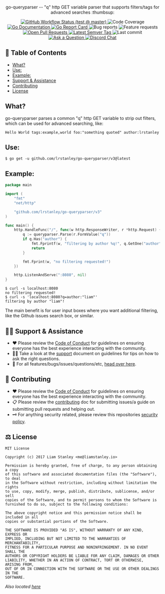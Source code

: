 <!-- template:begin:header -->
<!-- do not edit anything in this "template" block, its auto-generated -->
<p align="center">go-queryparser -- "q" http GET variable parser that supports filters/tags for advanced searches :thumbsup:</p>
<p align="center">


  <a href="https://github.com/lrstanley/go-queryparser/actions?query=workflow%3Atest+event%3Apush">
    <img alt="GitHub Workflow Status (test @ master)" src="https://img.shields.io/github/workflow/status/lrstanley/go-queryparser/test/master?label=test&style=flat-square&event=push">
  </a>

  <img alt="Code Coverage" src="https://img.shields.io/codecov/c/github/lrstanley/go-queryparser/master?style=flat-square">

  <a href="https://pkg.go.dev/github.com/lrstanley/go-queryparser/v3">
    <img alt="Go Documentation" src="https://pkg.go.dev/badge/github.com/lrstanley/go-queryparser/v3?style=flat-square">
  </a>
  <a href="https://goreportcard.com/report/github.com/lrstanley/go-queryparser/v3">
    <img alt="Go Report Card" src="https://goreportcard.com/badge/github.com/lrstanley/go-queryparser/v3?style=flat-square">
  </a>
  <img alt="Bug reports" src="https://img.shields.io/github/issues/lrstanley/go-queryparser/bug?label=issues&style=flat-square">
  <img alt="Feature requests" src="https://img.shields.io/github/issues/lrstanley/go-queryparser/enhancement?label=feature%20requests&style=flat-square">
  <a href="https://github.com/lrstanley/go-queryparser/pulls">
    <img alt="Open Pull Requests" src="https://img.shields.io/github/issues-pr/lrstanley/go-queryparser?style=flat-square">
  </a>
  <a href="https://github.com/lrstanley/go-queryparser/tags">
    <img alt="Latest Semver Tag" src="https://img.shields.io/github/v/tag/lrstanley/go-queryparser?style=flat-square">
  </a>
  <img alt="Last commit" src="https://img.shields.io/github/last-commit/lrstanley/go-queryparser?style=flat-square">
  <a href="https://github.com/lrstanley/go-queryparser/discussions/new?category=q-a">
    <img alt="Ask a Question" src="https://img.shields.io/badge/discussions-ask_a_question!-green?style=flat-square">
  </a>
  <a href="https://liam.sh/chat"><img src="https://img.shields.io/badge/discord-bytecord-blue.svg?style=flat-square" alt="Discord Chat"></a>
</p>
<!-- template:end:header -->

<!-- template:begin:toc -->
<!-- do not edit anything in this "template" block, its auto-generated -->
## :link: Table of Contents

  - [What?](#what)
  - [Use:](#use)
  - [Example:](#example)
  - [Support &amp; Assistance](#raising_hand_man-support--assistance)
  - [Contributing](#handshake-contributing)
  - [License](#balance_scale-license)
<!-- template:end:toc -->

## What?

go-queryparser parses a common "q" http GET variable to strip out filters,
which can be used for advanced searching, like:

```
Hello World tags:example,world foo:"something quoted" author:lrstanley
```

## Use:

<!-- template:begin:goget -->
<!-- do not edit anything in this "template" block, its auto-generated -->
```console
$ go get -u github.com/lrstanley/go-queryparser/v3@latest
```
<!-- template:end:goget -->

## Example:

```go
package main

import (
	"fmt"
	"net/http"

	"github.com/lrstanley/go-queryparser/v3"
)

func main() {
	http.HandleFunc("/", func(w http.ResponseWriter, r *http.Request) {
		q := queryparser.Parse(r.FormValue("q"))
		if q.Has("author") {
			fmt.Fprintf(w, "filtering by author %q!", q.GetOne("author"))
			return
		}

		fmt.Fprint(w, "no filtering requested!")
	})

	http.ListenAndServe(":8080", nil)
}
```

```console
$ curl -s localhost:8080
no filtering requested!
$ curl -s 'localhost:8080?q=author:"liam"'
filtering by author "liam"!
```

The main benefit is for user input boxes where you want additional filtering,
like the Github issues search box, or similar.

<!-- template:begin:support -->
<!-- do not edit anything in this "template" block, its auto-generated -->
## :raising_hand_man: Support & Assistance

   * :heart: Please review the [Code of Conduct](.github/CODE_OF_CONDUCT.md) for
     guidelines on ensuring everyone has the best experience interacting with
     the community.
   * :raising_hand_man: Take a look at the [support](.github/SUPPORT.md) document on
     guidelines for tips on how to ask the right questions.
   * :lady_beetle: For all features/bugs/issues/questions/etc, [head over here](https://github.com/lrstanley/go-queryparser/issues/new/choose).
<!-- template:end:support -->

<!-- template:begin:contributing -->
<!-- do not edit anything in this "template" block, its auto-generated -->
## :handshake: Contributing

   * :heart: Please review the [Code of Conduct](.github/CODE_OF_CONDUCT.md) for guidelines
     on ensuring everyone has the best experience interacting with the
	   community.
   * :clipboard: Please review the [contributing](.github/CONTRIBUTING.md) doc for submitting
     issues/a guide on submitting pull requests and helping out.
   * :old_key: For anything security related, please review this repositories [security policy](https://github.com/lrstanley/go-queryparser/security/policy).
<!-- template:end:contributing -->

<!-- template:begin:license -->
<!-- do not edit anything in this "template" block, its auto-generated -->
## :balance_scale: License

```
MIT License

Copyright (c) 2017 Liam Stanley <me@liamstanley.io>

Permission is hereby granted, free of charge, to any person obtaining a copy
of this software and associated documentation files (the "Software"), to deal
in the Software without restriction, including without limitation the rights
to use, copy, modify, merge, publish, distribute, sublicense, and/or sell
copies of the Software, and to permit persons to whom the Software is
furnished to do so, subject to the following conditions:

The above copyright notice and this permission notice shall be included in all
copies or substantial portions of the Software.

THE SOFTWARE IS PROVIDED "AS IS", WITHOUT WARRANTY OF ANY KIND, EXPRESS OR
IMPLIED, INCLUDING BUT NOT LIMITED TO THE WARRANTIES OF MERCHANTABILITY,
FITNESS FOR A PARTICULAR PURPOSE AND NONINFRINGEMENT. IN NO EVENT SHALL THE
AUTHORS OR COPYRIGHT HOLDERS BE LIABLE FOR ANY CLAIM, DAMAGES OR OTHER
LIABILITY, WHETHER IN AN ACTION OF CONTRACT, TORT OR OTHERWISE, ARISING FROM,
OUT OF OR IN CONNECTION WITH THE SOFTWARE OR THE USE OR OTHER DEALINGS IN THE
SOFTWARE.
```

_Also located [here](LICENSE)_
<!-- template:end:license -->
